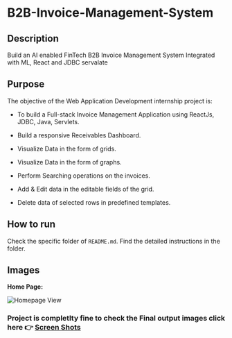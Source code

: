 # B2B-Invoice-Management-System

## Description

Build an AI enabled FinTech B2B Invoice Management System Integrated with ML, React and JDBC servalate

## Purpose

The objective of the Web Application Development internship project is:

- To build a Full-stack Invoice Management Application using ReactJs, JDBC, Java, Servlets.

- Build a responsive Receivables Dashboard.

- Visualize Data in the form of grids.

- Visualize Data in the form of graphs.

- Perform Searching operations on the invoices.

- Add & Edit data in the editable fields of the grid.

- Delete data of selected rows in predefined templates.

## How to run

Check the specific folder of `README.md`. Find the detailed instructions in the folder.

## Images

**Home Page:**

![Homepage View](https://github.com/er-prateek-tripathi/B2B-Invoice-Management-System/blob/master/Frontend%20-%20React%20Js/Screen%20Shots/Home%20Page.PNG)

### **Project is completlty fine to check the Final output images click here 👉 [Screen Shots](https://github.com/er-prateek-tripathi/B2B-Invoice-Management-System/tree/master/Frontend%20-%20React%20Js/Screen%20Shots)**
